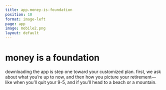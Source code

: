 ```yaml
---
title: app.money-is-foundation
position: 10
format: image-left
page: app
image: mobile2.png
layout: default
---
```


# money is a foundation
downloading the app is step one toward your customized plan. first, we ask about what you’re up to now, and 
then how you picture your retirement—like when you’ll quit your 9-5, and if you’ll head to a beach or a mountain.
